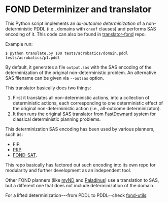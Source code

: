 # FOND Determinizer and translator

This Python script implements an _all-outcome determinization_ of a non-deterministic PDDL (i.e., domains with `oneof` clauses) and performs SAS encoding of it. This code can also be found in [translator-fond](https://github.com/ssardina-research/translator-fond) repo.

Example run:

```shell
$ python translate.py 100 tests/acrobatics/domain.pddl tests/acrobatics/p1.pddl
```

By default, it generates a file `output.sas` with the SAS encoding of the determinization of the original non-deterministic problem. An alternative SAS filename can be given via `--outsas` option.

This translator basically does two things:

1. First it translates all non-deterministic actions, into a collection of deterministic actions, each corresponding to one deterministic effect of the original non-deterministic action (i.e., all-outcome determinizaton).
2. It then runs the original SAS translator from [FastDownard](https://github.com/aibasel/downward/tree/main/src/translate) system for classical deterministic planning problems.

This determinization SAS encoding has been used by various planners, such as:

* FIP.
* [PRP](https://github.com/QuMuLab/planner-for-relevant-policies). 
* [FOND-SAT](https://github.com/tomasgeffner/FOND-SAT).

This repo basically has factored out such encoding into its own repo for modularity and further development as an independent tool.

Other FOND planners (like [myND](https://github.com/robertmattmueller/myND) and [Paladinus](https://github.com/ramonpereira/paladinus)) use a translation to SAS, but a different one that does not include determinization of the domain.

For a lifted determinization---from PDDL to PDDL--check [fond-utils](https://github.com/AI-Planning/fond-utils).

